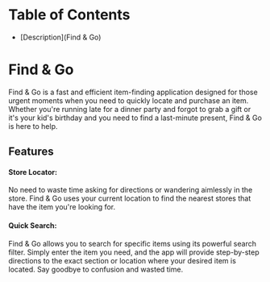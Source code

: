 # Table of Contents
* [Description](Find & Go)



# Find & Go
Find & Go is a fast and efficient item-finding application designed for those urgent moments when you need to quickly locate and purchase an item. Whether you're running late for a dinner party and forgot to grab a gift or it's your kid's birthday and you need to find a last-minute present, Find & Go is here to help.


## Features

#### Store Locator: 
No need to waste time asking for directions or wandering aimlessly in the store. Find & Go uses your current location to find the nearest stores that have the item you're looking for.

#### Quick Search: 
Find & Go allows you to search for specific items using its powerful search filter. Simply enter the item you need, and the app will provide step-by-step directions to the exact section or location where your desired item is located. Say goodbye to confusion and wasted time.
